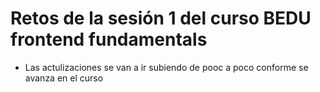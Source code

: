 # Retos de la sesión 1 del curso BEDU frontend fundamentals

-   Las actulizaciones se van a ir subiendo de pooc a poco conforme se avanza en el curso
